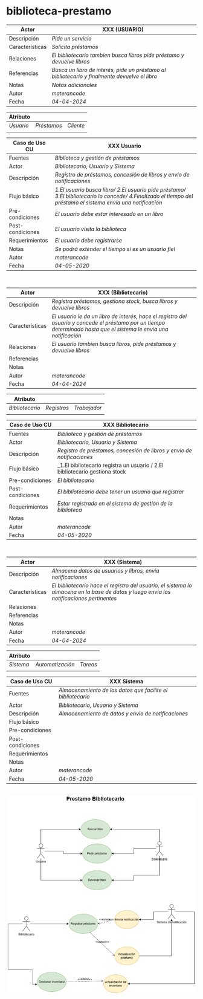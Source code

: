 # biblioteca-prestamo


|  Actor |  XXX (USUARIO) |
|---|---|
| Descripción  | _Pide un servicio_  |
| Características  | _Solicita préstamos_ |
| Relaciones | _El bibliotecario tambien busca libros pide préstamo y devuelve libros_  |
| Referencias | _Busca un libro de interés, pide un préstamo al bibliotecario y finalmente devuelve el libro_ |   
|  Notas |  _Notas adicionales_ |
| Autor  | _materancode_ |
|Fecha | _04-04-2024_ |


|  Atributo |||
|---|---|---|
| _Usuario_  | _Préstamos_  | _Cliente_ |
| | |



|  Caso de Uso	CU | XXX Usuario  |
  |---|---|
  | Fuentes  | _Biblioteca y gestión de préstamos_  |
  | Actor  |  _Bibliotecario, Usuario y Sistema_ |
  | Descripción | _Registro de préstamos, concesión de libros y envio de notificaciones_  |
  | Flujo básico | _1.El usuario busca libro/ 2.El usuario pide préstamo/ 3.El bibliotecario lo concede/ 4.Finalizado el tiempo del préstamo el sistema envía una notificación_ |
  | Pre-condiciones | _El usuario debe estar interesado en un libro_  |  
  | Post-condiciones  | _El usuario visita la biblioteca_  |  
  |  Requerimientos | _El usuario debe registrarse_  |
  |  Notas |  _Se podrá extender el tiempo si es un usuario fiel_ |
  | Autor  | _materancode_ |
  |Fecha | _04-05-2020_ |
<br>


|  Actor |  XXX (Bibliotecario) |
|---|---|
| Descripción  | _Registra préstamos, gestiona stock, busca libros y devuelve libros_  |
| Características  | _El usuario le da un libro de interés, hace el registro del usuario y concede el préstamo por un tiempo determinado hasta que el sistema le envia una notificación_ |
| Relaciones | _El usuario tambien busca libros, pide préstamos y devuelve libros_  |
| Referencias |  |   
|  Notas |  |
| Autor  | _materancode_ |
|Fecha | _04-04-2024_ |


|  Atributo |||
|---|---|---|
| _Bibliotecario_  | _Registros_  | _Trabajador_ |
| | |



|  Caso de Uso	CU | XXX Bibliotecario  |
  |---|---|
  | Fuentes  | _Biblioteca y gestión de préstamos_  |
  | Actor  |  _Bibliotecario, Usuario y Sistema_ |
  | Descripción | _Registro de préstamos, concesión de libros y envio de notificaciones_  |
  | Flujo básico | _1.El bibliotecario registra un usuario / 2.El bibliotecario gestiona stock|
  | Pre-condiciones | _El bibliotecario_  |  
  | Post-condiciones  | _El bibliotecario debe tener un usuario que registrar_  |  
  |  Requerimientos | _Estar registrado en el sistema de gestión de la biblioteca_  |
  |  Notas |  |
  | Autor  | _materancode_ |
  |Fecha | _04-05-2020_ |

  <br>


|  Actor |  XXX (Sistema) |
|---|---|
| Descripción  | _Almacena datos de usuarios y libros, envia notificaciones_  |
| Características  | _El bibliotecario hace el registro del usuario, el sistema lo almacena en la base de datos y luego envia las notificaciones pertinentes_ |
| Relaciones |   |
| Referencias |  |   
|  Notas |  |
| Autor  | _materancode_ |
|Fecha | _04-04-2024_ |


|  Atributo |||
|---|---|---|
| _Sistema_  | _Automatización_  | _Tareas_ |
| | |



|  Caso de Uso	CU | XXX Sistema  |
  |---|---|
  | Fuentes  | _Almacenamiento de los datos que facilite el bibliotecario_  |
  | Actor  |  _Bibliotecario, Usuario y Sistema_ |
  | Descripción | _Almacenamiento de datos y envio de notificaciones_  |
  | Flujo básico | |
  | Pre-condiciones |   |  
  | Post-condiciones  |   |  
  |  Requerimientos |   |
  |  Notas |  |
  | Autor  | _materancode_ |
  |Fecha | _04-05-2020_ |

  <br>

<img src="imagenes/prestamoBiblioteca.drawio.png">